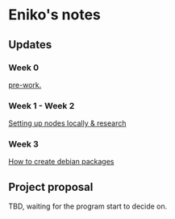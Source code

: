 # Eniko's notes

## Updates

### Week 0

[pre-work.](https://hackmd.io/@eenagy/r16O7JVKn)

### Week 1 - Week 2

[Setting up nodes locally & research](https://hackmd.io/4RPd7g3uRPiSN1pWWRp3hQ?both)

### Week 3

[How to create debian packages](https://hackmd.io/@eenagy/SyQs2P1hh)

## Project proposal

TBD, waiting for the program start to decide on.
